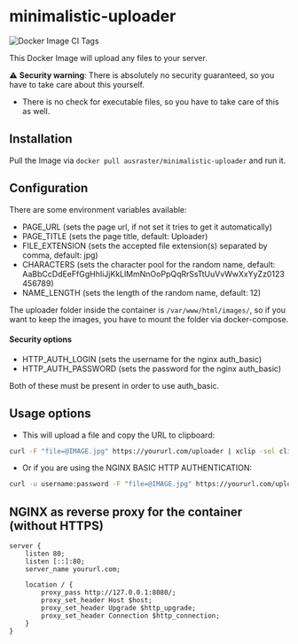 # minimalistic-uploader

![Docker Image CI Tags](https://github.com/TobiMichael96/minimalistic-uploader/workflows/Docker%20Image%20CI%20Tags/badge.svg)

This Docker Image will upload any files to your server.

:warning: **Security warning**: There is absolutely no security guaranteed, so you have to take care about this yourself.
 * There is no check for executable files, so you have to take care of this as well.

## Installation

Pull the Image via ```docker pull ausraster/minimalistic-uploader``` and run it. 

## Configuration

There are some environment variables available:

- PAGE_URL (sets the page url, if not set it tries to get it automatically)
- PAGE_TITLE (sets the page title, default: Uploader)
- FILE_EXTENSION (sets the accepted file extension(s) separated by comma, default: jpg)
- CHARACTERS (sets the character pool for the random name, default: AaBbCcDdEeFfGgHhIiJjKkLlMmNnOoPpQqRrSsTtUuVvWwXxYyZz0123456789)
- NAME_LENGTH (sets the length of the random name, default: 12)


The uploader folder inside the container is `/var/www/html/images/`, so if you want to keep the images, you have to mount
the folder via docker-compose.

#### Security options

- HTTP_AUTH_LOGIN (sets the username for the nginx auth_basic)
- HTTP_AUTH_PASSWORD (sets the password for the nginx auth_basic)

Both of these must be present in order to use auth_basic.

## Usage options

  * This will upload a file and copy the URL to clipboard:

 ```bash
 curl -F "file=@IMAGE.jpg" https://yoururl.com/uploader | xclip -sel clip
 ```
 
 * Or if you are using the NGINX BASIC HTTP AUTHENTICATION:

 ```bash
 curl -u username:password -F "file=@IMAGE.jpg" https://yoururl.com/uploader | xclip -sel clip
 ```

## NGINX as reverse proxy for the container (without HTTPS)

	server {
    	listen 80;
    	listen [::]:80;
    	server_name yoururl.com;

        location / {
            proxy_pass http://127.0.0.1:8080/;
            proxy_set_header Host $host;
            proxy_set_header Upgrade $http_upgrade;
            proxy_set_header Connection $http_connection;
        }
	}

